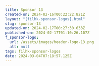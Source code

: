 ```yaml
---
title: Sponsor 13
created-on: 2024-02-16T00:22:22.821Z
layout: "[filhk-sponsor-logos].html"
slug: sponsor-13
updated-on: 2024-02-17T00:27:30.633Z
published-on: 2024-02-17T01:10:26.107Z
f_sponsor-logo:
  url: /assets/images/header-logo-13.png
  alt: null
tags: filhk-sponsor-logos
date: 2024-03-04T07:18:57.125Z
---
```

